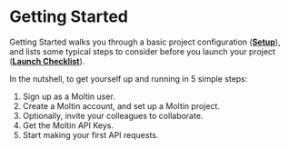 # Getting Started

Getting Started walks you through a basic project configuration \([**Setup**](https://developers.moltin.com/getting-started/setup)\), and lists some typical steps to consider before you launch your project \([**Launch Checklist**](https://developers.moltin.com/getting-started/launch-checklist)\).

In the nutshell, to get yourself up and running in 5 simple steps:

1. Sign up as a Moltin user.
2. Create a Moltin account, and set up a Moltin project.
3. Optionally, invite your colleagues to collaborate. 
4. Get the Moltin API Keys.
5. Start making your first API requests.

## 

